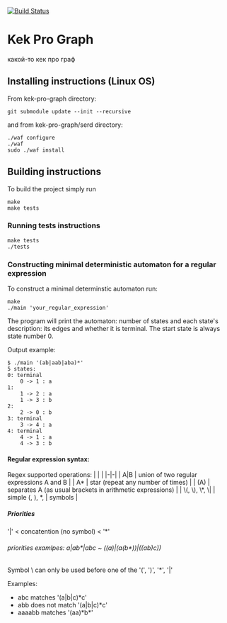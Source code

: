 [![Build Status](https://travis-ci.com/rediska0123/kek-pro-graph.svg?branch=master)](https://travis-ci.org/rediska0123/kek-pro-graph)

# Kek Pro Graph
какой-то кек про граф

## Installing instructions (Linux OS)

From kek-pro-graph directory:
```
git submodule update --init --recursive
```
and from kek-pro-graph/serd directory:
```
./waf configure
./waf
sudo ./waf install
```

## Building instructions

To build the project simply run
```
make
make tests
```

### Running tests instructions

```
make tests
./tests
```

### Constructing minimal deterministic automaton for a regular expression

To construct a minimal determinstic automaton run:
```
make
./main 'your_regular_expression'
```
The program will print the automaton: number of states and each state's description: its edges and whether it is terminal.
The start state is always state number 0.

Output example:
```
$ ./main '(ab|aab|aba)*'
5 states: 
0: terminal
	0 -> 1 : a
1: 
	1 -> 2 : a
	1 -> 3 : b
2: 
	2 -> 0 : b
3: terminal
	3 -> 4 : a
4: terminal
	4 -> 1 : a
	4 -> 3 : b
```

#### Regular expression syntax:

Regex supported operations:
| | |
|-|-|
| A\|B                  | union of two regular expressions A and B                  |
| A*                    | star (repeat any number of times)                         |
| (A)                   | separates A (as usual brackets in arithmetic expressions) |
| \\(, \\), \\*, \\\|   | simple (, ), *, \| symbols                                |

##### Priorities
'|' < concatention (no symbol) < '*'

###### priorities examlpes:  a|ab*|abc ~ ((a)|(a(b*))|((ab)c))

Symbol \ can only be used before one of the '(', ')', '*', '|'

Examples:
 * abc matches        '(a|b|c)*c'
 * abb does not match '(a|b|c)*c'
 * aaaabb matches     '(aa)\*b\*'
